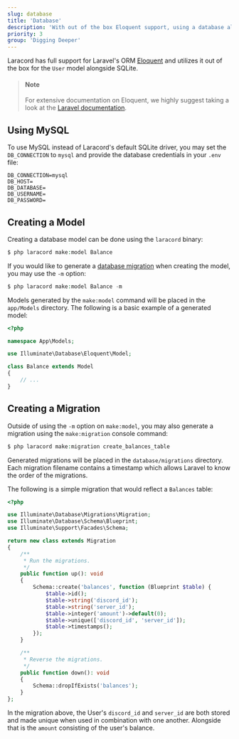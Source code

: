 ```yaml
---
slug: database
title: 'Database'
description: 'With out of the box Eloquent support, using a database alongside your Discord bot has never been easier.'
priority: 3
group: 'Digging Deeper'
---
```


Laracord has full support for Laravel's ORM [Eloquent](https://laravel.com/docs/11.x/eloquent) and utilizes it out of the box for the `User` model alongside SQLite.

> #### Note
>
> For extensive documentation on Eloquent, we highly suggest taking a look at the [Laravel documentation](https://laravel.com/docs/11.x/eloquent).

## Using MySQL

To use MySQL instead of Laracord's default SQLite driver, you may set the `DB_CONNECTION` to `mysql` and provide the database credentials in your `.env` file:

```env
DB_CONNECTION=mysql
DB_HOST=
DB_DATABASE=
DB_USERNAME=
DB_PASSWORD=
```

## Creating a Model

Creating a database model can be done using the `laracord` binary:

```php
$ php laracord make:model Balance
```

If you would like to generate a [database migration](https://laravel.com/docs/11.x/migrations) when creating the model, you may use the `-m` option:

```php
$ php laracord make:model Balance -m
```

Models generated by the `make:model` command will be placed in the `app/Models` directory. The following is a basic example of a generated model:

```php
<?php

namespace App\Models;

use Illuminate\Database\Eloquent\Model;

class Balance extends Model
{
    // ...
}
```

## Creating a Migration

Outside of using the `-m` option on `make:model`, you may also generate a migration using the `make:migration` console command:

```php
$ php laracord make:migration create_balances_table
```

Generated migrations will be placed in the `database/migrations` directory. Each migration filename contains a timestamp which allows Laravel to know the order of the migrations.

The following is a simple migration that would reflect a `Balances` table:

```php
<?php

use Illuminate\Database\Migrations\Migration;
use Illuminate\Database\Schema\Blueprint;
use Illuminate\Support\Facades\Schema;

return new class extends Migration
{
    /**
     * Run the migrations.
     */
    public function up(): void
    {
        Schema::create('balances', function (Blueprint $table) {
            $table->id();
            $table->string('discord_id');
            $table->string('server_id');
            $table->integer('amount')->default(0);
            $table->unique(['discord_id', 'server_id']);
            $table->timestamps();
        });
    }

    /**
     * Reverse the migrations.
     */
    public function down(): void
    {
        Schema::dropIfExists('balances');
    }
};
```

In the migration above, the User's `discord_id` and `server_id` are both stored and made unique when used in combination with one another. Alongside that is the `amount` consisting of the user's balance.
